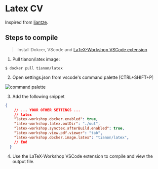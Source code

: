 # Latex CV

Inspired from [liantze](https://github.com/liantze/AltaCV).

## Steps to compile
> Install Dokcer, VScode and [LaTeX-Workshop VSCode extension](https://marketplace.visualstudio.com/items?itemName=James-Yu.latex-workshop).
1. Pull tianon/latex image:

```shell
$ docker pull tianon/latex
```

2. Open settings.json from vscode's command palette [CTRL+SHIFT+P]

![command palette](https://i.postimg.cc/xdxnHkSn/1-Xzewrv5f2-FBAfv2t1-Dko-Tw.png)

3. Add the following snippet

```json
{
    // ... YOUR OTHER SETTINGS ...
    // latex
    "latex-workshop.docker.enabled": true,
    "latex-workshop.latex.outDir": "./out",
    "latex-workshop.synctex.afterBuild.enabled": true,
    "latex-workshop.view.pdf.viewer": "tab",
    "latex-workshop.docker.image.latex": "tianon/latex",
    // End
  }
```

4. Use the LaTeX-Workshop VSCode extension to compile and view the output file.